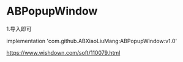 # ABPopupWindow

1.导入即可

implementation 'com.github.ABXiaoLiuMang:ABPopupWindow:v1.0'

https://www.wishdown.com/soft/110079.html